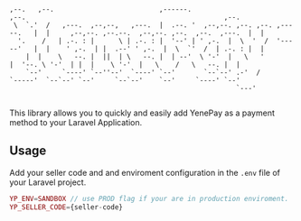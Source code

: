 ```
,--.   ,--.                          ,------.                               ,--.                                                 ,--. 
 \  `.'  /   ,---.  ,--,--,   ,---.  |  .--. '  ,--,--. ,--. ,--. ,-----.   |  |     ,--,--. ,--.--.  ,--,--. ,--.  ,--.  ,---.  |  | 
  '.    /   | .-. : |      \ | .-. : |  '--' | ' ,-.  |  \  '  /  '-----'   |  |    ' ,-.  | |  .--' ' ,-.  |  \  `'  /  | .-. : |  | 
    |  |    \   --. |  ||  | \   --. |  | --'  \ '-'  |   \   '             |  '--. \ '-'  | |  |    \ '-'  |   \    /   \   --. |  | 
    `--'     `----' `--''--'  `----' `--'       `--`--' .-'  /              `-----'  `--`--' `--'     `--`--'    `--'     `----' `--' 
                                                        `---'                                                                         
                                                   
```

This library allows you to quickly and easily add YenePay as a payment method to your Laravel Application.

## Usage

Add your seller code and and enviroment configuration in the `.env` file of your Laravel project.

```php
YP_ENV=SANDBOX // use PROD flag if your are in production enviroment.
YP_SELLER_CODE={seller-code}
```
